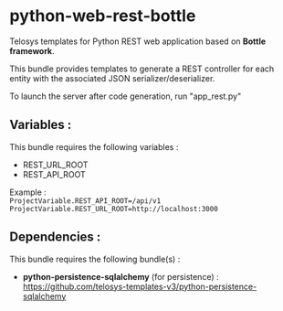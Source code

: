 # python-web-rest-bottle

Telosys templates for Python REST web application based on **Bottle framework**.

This bundle provides templates to generate a REST controller for each entity with the associated JSON serializer/deserializer.

To launch the server after code generation, run "app_rest.py"

## Variables : 

This bundle requires the following variables :
- REST_URL_ROOT
- REST_API_ROOT

Example :   
 `ProjectVariable.REST_API_ROOT=/api/v1  `  
 `ProjectVariable.REST_URL_ROOT=http://localhost:3000 `  

## Dependencies : 

This bundle requires the following bundle(s)  :
- **python-persistence-sqlalchemy** (for persistence) : https://github.com/telosys-templates-v3/python-persistence-sqlalchemy
